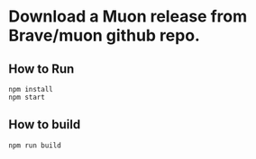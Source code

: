# Download a Muon release from Brave/muon github repo.


## How to Run
```
npm install
npm start
```

## How to build
```
npm run build
```
